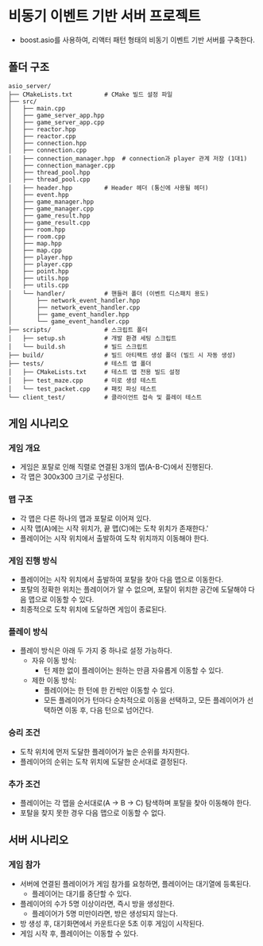 # 비동기 이벤트 기반 서버 프로젝트
- boost.asio를 사용하여, 리액터 패턴 형태의 비동기 이벤트 기반 서버를 구축한다.

## 폴더 구조
```plain
asio_server/
├── CMakeLists.txt         # CMake 빌드 설정 파일
├── src/
│   ├── main.cpp
│   ├── game_server_app.hpp
│   ├── game_server_app.cpp
│   ├── reactor.hpp
│   ├── reactor.cpp
│   ├── connection.hpp
│   ├── connection.cpp
│   ├── connection_manager.hpp  # connection과 player 관계 저장 (1대1)
│   ├── connection_manager.cpp
│   ├── thread_pool.hpp
│   ├── thread_pool.cpp
│   ├── header.hpp         # Header 헤더 (통신에 사용될 헤더)
│   ├── event.hpp
│   ├── game_manager.hpp
│   ├── game_manager.cpp
│   ├── game_result.hpp
│   ├── game_result.cpp
│   ├── room.hpp
│   ├── room.cpp
│   ├── map.hpp
│   ├── map.cpp
│   ├── player.hpp
│   ├── player.cpp
│   ├── point.hpp
│   ├── utils.hpp
│   ├── utils.cpp
│   └── handler/           # 핸들러 폴더 (이벤트 디스패치 용도)
│       ├── network_event_handler.hpp
│       ├── network_event_handler.cpp
│       ├── game_event_handler.hpp
│       └── game_event_handler.cpp
├── scripts/               # 스크립트 폴더
│   ├── setup.sh           # 개발 환경 세팅 스크립트
│   └── build.sh           # 빌드 스크립트
├── build/                 # 빌드 아티팩트 생성 폴더 (빌드 시 자동 생성)
├── tests/                 # 테스트 앱 폴더
│   ├── CMakeLists.txt     # 테스트 앱 전용 빌드 설정
│   ├── test_maze.cpp      # 미로 생성 테스트
│   └── test_packet.cpp    # 패킷 파싱 테스트
└── client_test/           # 클라이언트 접속 및 플레이 테스트
```

## 게임 시나리오
### 게임 개요
- 게임은 포탈로 인해 직렬로 연결된 3개의 맵(A-B-C)에서 진행된다.
- 각 맵은 300x300 크기로 구성된다.
### 맵 구조
- 각 맵은 다른 하나의 맵과 포탈로 이어져 있다.
- 시작 맵(A)에는 시작 위치가, 끝 맵(C)에는 도착 위치가 존재한다.'
- 플레이어는 시작 위치에서 출발하여 도착 위치까지 이동해야 한다.
### 게임 진행 방식
- 플레이어는 시작 위치에서 출발하여 포탈을 찾아 다음 맵으로 이동한다.
- 포탈의 정확한 위치는 플레이어가 알 수 없으며, 포탈이 위치한 공간에 도달해야 다음 맵으로 이동할 수 있다.
- 최종적으로 도착 위치에 도달하면 게임이 종료된다.
### 플레이 방식
- 플레이 방식은 아래 두 가지 중 하나로 설정 가능하다.
    - 자유 이동 방식:
        - 턴 제한 없이 플레이어는 원하는 만큼 자유롭게 이동할 수 있다.
    - 제한 이동 방식:
        - 플레이어는 한 턴에 한 칸씩만 이동할 수 있다.
        - 모든 플레이어가 턴마다 순차적으로 이동을 선택하고, 모든 플레이어가 선택하면 이동 후, 다음 턴으로 넘어간다.
### 승리 조건
- 도착 위치에 먼저 도달한 플레이어가 높은 순위를 차지한다.
- 플레이어의 순위는 도착 위치에 도달한 순서대로 결정된다.
### 추가 조건
- 플레이어는 각 맵을 순서대로(A -> B -> C) 탐색하며 포탈을 찾아 이동해야 한다.
- 포탈을 찾지 못한 경우 다음 맵으로 이동할 수 없다.

## 서버 시나리오
### 게임 참가
- 서버에 연결된 플레이어가 게임 참가를 요청하면, 플레이어는 대기열에 등록된다.
    - 플레이어는 대기를 중단할 수 있다.
- 플레이어의 수가 5명 이상이라면, 즉시 방을 생성한다.
    - 플레이어가 5명 미만이라면, 방은 생성되지 않는다.
- 방 생성 후, 대기화면에서 카운트다운 5초 이후 게임이 시작된다.
- 게임 시작 후, 플레이어는 이동할 수 있다.